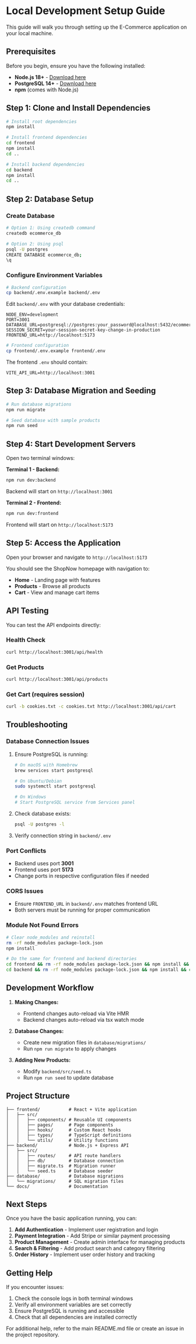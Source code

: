 # Local Development Setup Guide

This guide will walk you through setting up the E-Commerce application on your local machine.

## Prerequisites

Before you begin, ensure you have the following installed:
- **Node.js 18+** - [Download here](https://nodejs.org/)
- **PostgreSQL 14+** - [Download here](https://www.postgresql.org/download/)
- **npm** (comes with Node.js)

## Step 1: Clone and Install Dependencies

```bash
# Install root dependencies
npm install

# Install frontend dependencies
cd frontend
npm install
cd ..

# Install backend dependencies  
cd backend
npm install
cd ..
```

## Step 2: Database Setup

### Create Database
```bash
# Option 1: Using createdb command
createdb ecommerce_db

# Option 2: Using psql
psql -U postgres
CREATE DATABASE ecommerce_db;
\q
```

### Configure Environment Variables
```bash
# Backend configuration
cp backend/.env.example backend/.env
```

Edit `backend/.env` with your database credentials:
```env
NODE_ENV=development
PORT=3001
DATABASE_URL=postgresql://postgres:your_password@localhost:5432/ecommerce_db
SESSION_SECRET=your-session-secret-key-change-in-production
FRONTEND_URL=http://localhost:5173
```

```bash
# Frontend configuration
cp frontend/.env.example frontend/.env
```

The frontend `.env` should contain:
```env
VITE_API_URL=http://localhost:3001
```

## Step 3: Database Migration and Seeding

```bash
# Run database migrations
npm run migrate

# Seed database with sample products
npm run seed
```

## Step 4: Start Development Servers

Open two terminal windows:

**Terminal 1 - Backend:**
```bash
npm run dev:backend
```
Backend will start on `http://localhost:3001`

**Terminal 2 - Frontend:**
```bash
npm run dev:frontend
```
Frontend will start on `http://localhost:5173`

## Step 5: Access the Application

Open your browser and navigate to `http://localhost:5173`

You should see the ShopNow homepage with navigation to:
- **Home** - Landing page with features
- **Products** - Browse all products
- **Cart** - View and manage cart items

## API Testing

You can test the API endpoints directly:

### Health Check
```bash
curl http://localhost:3001/api/health
```

### Get Products
```bash
curl http://localhost:3001/api/products
```

### Get Cart (requires session)
```bash
curl -b cookies.txt -c cookies.txt http://localhost:3001/api/cart
```

## Troubleshooting

### Database Connection Issues
1. Ensure PostgreSQL is running:
   ```bash
   # On macOS with Homebrew
   brew services start postgresql
   
   # On Ubuntu/Debian
   sudo systemctl start postgresql
   
   # On Windows
   # Start PostgreSQL service from Services panel
   ```

2. Check database exists:
   ```bash
   psql -U postgres -l
   ```

3. Verify connection string in `backend/.env`

### Port Conflicts
- Backend uses port **3001**
- Frontend uses port **5173**
- Change ports in respective configuration files if needed

### CORS Issues
- Ensure `FRONTEND_URL` in `backend/.env` matches frontend URL
- Both servers must be running for proper communication

### Module Not Found Errors
```bash
# Clear node_modules and reinstall
rm -rf node_modules package-lock.json
npm install

# Do the same for frontend and backend directories
cd frontend && rm -rf node_modules package-lock.json && npm install && cd ..
cd backend && rm -rf node_modules package-lock.json && npm install && cd ..
```

## Development Workflow

1. **Making Changes:**
   - Frontend changes auto-reload via Vite HMR
   - Backend changes auto-reload via tsx watch mode

2. **Database Changes:**
   - Create new migration files in `database/migrations/`
   - Run `npm run migrate` to apply changes

3. **Adding New Products:**
   - Modify `backend/src/seed.ts`
   - Run `npm run seed` to update database

## Project Structure

```
├── frontend/           # React + Vite application
│   ├── src/
│   │   ├── components/ # Reusable UI components
│   │   ├── pages/      # Page components
│   │   ├── hooks/      # Custom React hooks
│   │   ├── types/      # TypeScript definitions
│   │   └── utils/      # Utility functions
├── backend/            # Node.js + Express API
│   ├── src/
│   │   ├── routes/     # API route handlers
│   │   ├── db/         # Database connection
│   │   ├── migrate.ts  # Migration runner
│   │   └── seed.ts     # Database seeder
├── database/           # Database migrations
│   └── migrations/     # SQL migration files
└── docs/               # Documentation
```

## Next Steps

Once you have the basic application running, you can:

1. **Add Authentication** - Implement user registration and login
2. **Payment Integration** - Add Stripe or similar payment processing
3. **Product Management** - Create admin interface for managing products
4. **Search & Filtering** - Add product search and category filtering
5. **Order History** - Implement user order history and tracking

## Getting Help

If you encounter issues:
1. Check the console logs in both terminal windows
2. Verify all environment variables are set correctly
3. Ensure PostgreSQL is running and accessible
4. Check that all dependencies are installed correctly

For additional help, refer to the main README.md file or create an issue in the project repository.